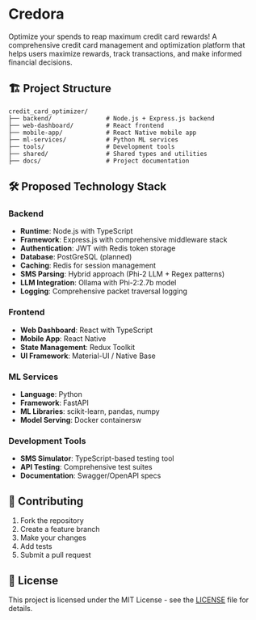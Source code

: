 # Credora
Optimize your spends to reap maximum credit card rewards!
A comprehensive credit card management and optimization platform that helps users maximize rewards, track transactions, and make informed financial decisions.

## 🏗️ Project Structure
```
credit_card_optimizer/
├── backend/               # Node.js + Express.js backend
├── web-dashboard/         # React frontend
├── mobile-app/            # React Native mobile app
├── ml-services/           # Python ML services
├── tools/                 # Development tools
├── shared/                # Shared types and utilities
├── docs/                  # Project documentation
```

## 🛠️ Proposed Technology Stack

### Backend
- **Runtime**: Node.js with TypeScript
- **Framework**: Express.js with comprehensive middleware stack
- **Authentication**: JWT with Redis token storage
- **Database**: PostGreSQL (planned)
- **Caching**: Redis for session management
- **SMS Parsing**: Hybrid approach (Phi-2 LLM + Regex patterns)
- **LLM Integration**: Ollama with Phi-2:2.7b model
- **Logging**: Comprehensive packet traversal logging

### Frontend
- **Web Dashboard**: React with TypeScript
- **Mobile App**: React Native
- **State Management**: Redux Toolkit
- **UI Framework**: Material-UI / Native Base

### ML Services
- **Language**: Python
- **Framework**: FastAPI
- **ML Libraries**: scikit-learn, pandas, numpy
- **Model Serving**: Docker containersw

### Development Tools
- **SMS Simulator**: TypeScript-based testing tool
- **API Testing**: Comprehensive test suites
- **Documentation**: Swagger/OpenAPI specs


## 🤝 Contributing

1. Fork the repository
2. Create a feature branch
3. Make your changes
4. Add tests
5. Submit a pull request

## 📄 License

This project is licensed under the MIT License - see the [LICENSE](LICENSE) file for details.